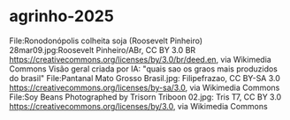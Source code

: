 # agrinho-2025
File:Ronodonópolis colheita soja (Roosevelt Pinheiro) 28mar09.jpg:Roosevelt Pinheiro/ABr, CC BY 3.0 BR <https://creativecommons.org/licenses/by/3.0/br/deed.en>, via Wikimedia Commons
Visão geral criada por IA: "quais sao os graos mais produzidos do brasil"
File:Pantanal Mato Grosso Brasil.jpg: Filipefrazao, CC BY-SA 3.0 <https://creativecommons.org/licenses/by-sa/3.0>, via Wikimedia Commons
File:Soy Beans Photographed by Trisorn Triboon 02.jpg: Tris T7, CC BY 3.0 <https://creativecommons.org/licenses/by/3.0>, via Wikimedia Commons
